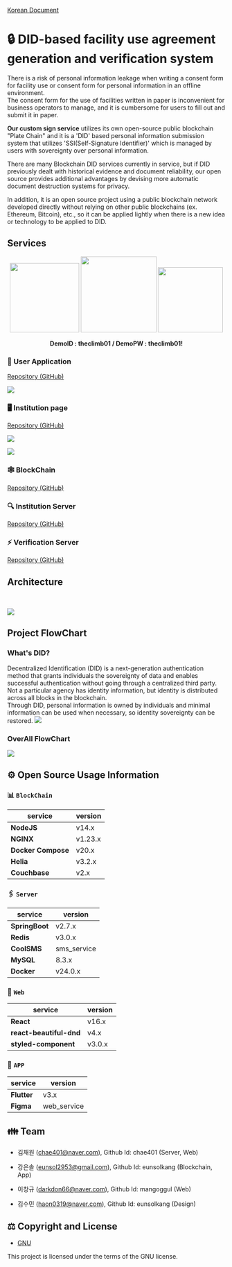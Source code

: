 [Korean Document](https://github.com/2023-oss/.github/blob/main/profile/README.md)
# :lock: DID-based facility use agreement generation and verification system
There is a risk of personal information leakage when writing a consent form for facility use or consent form for personal information in an offline environment. 
<br/>
The consent form for the use of facilities written in paper is inconvenient for business operators to manage, and it is cumbersome for users to fill out and submit it in paper.

**Our custom sign service** utilizes its own open-source public blockchain "Plate Chain" and it is a 'DID' based personal information submission system that utilizes 'SSI(Self-Signature Identifier)' which is managed by users with sovereignty over personal information.

There are many Blockchain DID services currently in service, but if DID previously dealt with historical evidence and document reliability, our open source provides additional advantages by devising more automatic document destruction systems for privacy.

In addition, it is an open source project using a public blockchain network developed directly without relying on other public blockchains (ex. Ethereum, Bitcoin), etc., so it can be applied lightly when there is a new idea or technology to be applied to DID.
## Services
<p align="center">
<a href="https://coral-piranha-fd5.notion.site/CustomSign-2521b412b83144498284b498f67f8a9d"><img  src="https://img.shields.io/badge/Notion-000000?style=for-the-badge&logo=Notion&logoColor=white" width=160></a>
<a href="https://www.youtube.com/watch?si=hySRRINMpvC4hQV1&v=x4O0WdMcpEY&feature=youtu.be"><img  src="https://img.shields.io/badge/Youtube-FF0000?style=for-the-badge&logo=Youtube&logoColor=white" width=175></a>
<a href="http://www.customsign.shop"><img  src="https://user-images.githubusercontent.com/83829352/266290884-d336e405-8138-4c94-b0bc-8b87b79a0b1e.png" width=150></a>
</p>

<p align="center">
<b>DemoID : theclimb01 / DemoPW : theclimb01!</b>
</p>

### 📱 User Application
[Repository (GitHub)](https://github.com/2023-oss/OSS-APP)
<p>
<img src="https://user-images.githubusercontent.com/22852287/265966811-21446caf-4c1e-4e1a-b366-91f08a0a686d.png">
</p>

### 🖥️ Institution page
[Repository (GitHub)](https://github.com/2023-oss/OSS-WEB)
<p>
<img src="https://github.com/2023-oss/OSS-WEB/assets/102888719/6a0ad2c5-1476-43f1-9a90-a124aab8376a">
</p>
<p>
<img src="https://github.com/2023-oss/OSS-WEB/assets/102888719/ad414a3e-ce1f-4f4e-a886-cf741eeaa27b">
</p>

### 🕸️ BlockChain

[Repository (GitHub)](https://github.com/2023-oss/OSS-PLATECHAIN)
### :mag: Institution Server

[Repository (GitHub)](https://github.com/2023-oss/OSS-BACKEND)

### ⚡ Verification Server
[Repository (GitHub)](https://github.com/2023-oss/OSS-ISSUER)


## Architecture
<br/>

![](https://user-images.githubusercontent.com/22852287/265968000-09658fac-4e28-4456-81d3-d64959ce978c.png)

## Project FlowChart
### What's DID?
Decentralized Identification (DID) is a next-generation authentication method that grants individuals the sovereignty of data and enables successful authentication without going through a centralized third party. Not a particular agency has identity information, but identity is distributed across all blocks in the blockchain.<br/>
Through DID, personal information is owned by individuals and minimal information can be used when necessary, so identity sovereignty can be restored.
![](https://user-images.githubusercontent.com/83829352/266076494-7cd11b21-a114-434e-89b6-7890774c0506.png)

### OverAll FlowChart
![](https://user-images.githubusercontent.com/83829352/266094215-16944ccc-321e-4531-974f-0148fe998f71.png)

## ⚙️ Open Source Usage Information
### 📊 `BlockChain`

|service|version|
|--|--|
|**NodeJS**|v14.x|
|**NGINX**|v1.23.x|
|**Docker Compose**|v20.x|
|**Helia**|v3.2.x|
|**Couchbase**|v2.x|

### 🖇  `Server`

|service|version|
|--|--|
|**SpringBoot**|v2.7.x|
|**Redis**|v3.0.x|
|**CoolSMS**|sms_service|
|**MySQL**|8.3.x|
|**Docker**|v24.0.x|


### 🚏 `Web`
|service|version|
|--|--|
|**React**|v16.x|
|**react-beautiful-dnd**|v4.x|
|**styled-component**|v3.0.x|

### 📱 `APP`

|service|version|
|--|--|
|**Flutter**|v3.x|
|**Figma**|web_service|

## 👪 Team
- 김채원 (chae401@naver.com), Github Id: chae401 (Server, Web)

- 강은솔 (eunsol2953@gmail.com), Github Id: eunsolkang (Blockchain, App)

- 이창규 (darkdon66@naver.com), Github Id: mangoggul (Web)

- 김수민 (haon0319@naver.com), Github Id: eunsolkang (Design)

## ⚖️ Copyright and License
* [GNU]([https://github.com/osamhack2022/CLOUD_APP_IOT_KeepYourEndeavor_Moment/blob/main/LICENSE](https://github.com/2023-oss/.github/blob/main/LICENSE))

This project is licensed under the terms of the GNU license.

